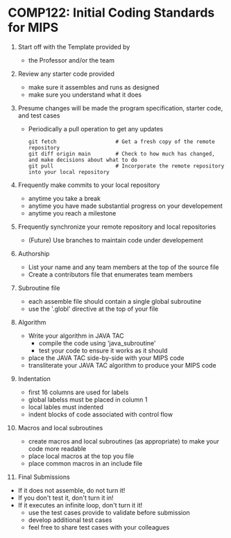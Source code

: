 # COMP122: Initial Coding Standards for MIPS 

1. Start off with the Template provided by
	- the Professor and/or the team

1. Review any starter code provided
   - make sure it assembles and runs as designed
   - make sure you understand what it does

1. Presume changes will be made the program specification, starter code, and test cases
   - Periodically a pull operation to get any updates
     ```
     git fetch                   # Get a fresh copy of the remote repository
     git diff origin main        # Check to how much has changed, and make decisions about what to do
     git pull                    # Incorporate the remote repository into your local repository
     ```

1. Frequently make commits to your local repository
   - anytime you take a break
   - anytime you have made substantial progress on your developement
   - anytime you reach a milestone
   
1. Frequently synchronize your remote repository and local repositories
   - (Future) Use branches to maintain code under developement

1. Authorship
   - List your name and any team members at the top of the source file
   - Create a contributors file that enumerates team members
   
1. Subroutine file
   - each assemble file should contain a single global subroutine
   - use the '.globl' directive at the top of your file

1. Algorithm
   - Write your algorithm in JAVA TAC
     - compile the code using 'java_subroutine'
     - test your code to ensure it works as it should
   - place the JAVA TAC side-by-side with your MIPS code
   - transliterate your JAVA TAC algorithm to produce your MIPS code

1. Indentation
	- first 16 columns are used for labels
	- global labelss must be placed in column 1
	- local lables must indented 
	- indent blocks of code associated with control flow

1. Macros and local subroutines
    - create macros and local subroutines (as appropriate) to make your code more readable
    - place local macros at the top you file
    - place common macros in an include file

1. Final Submissions
  - If it does not assemble, do not turn it!
  - If you don't test it, don't turn it in!
  - If it executes an infinite loop, don't turn it it!
    - use the test cases provide to validate before submission
    - develop additional test cases
    - feel free to share test cases with your colleagues 


